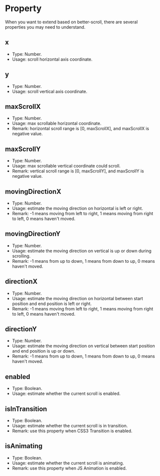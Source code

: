 # Property

When you want to extend based on better-scroll, there are several properties you may need to understand.

## x
  - Type: Number.
  - Usage: scroll horizontal axis coordinate.

## y
  - Type: Number.
  - Usage: scroll vertical axis coordinate.

## maxScrollX
  - Type: Number.
  - Usage: max scrollable horizontal coordinate.
  - Remark: horizontal scroll range is [0, maxScrollX], and maxScrollX is negative value.

## maxScrollY
  - Type: Number.
  - Usage: max scrollable vertical coordinate could scroll.
  - Remark: vertical scroll range is [0, maxScrollY], and maxScrollY is negative value.

## movingDirectionX
  - Type: Number.
  - Usage: estimate the moving direction on horizontal is left or right.
  - Remark: -1 means moving from left to right, 1 means moving from right to left, 0 means haven't moved.

## movingDirectionY
  - Type: Number.
  - Usage: estimate the moving direction on vertical is up or down during scrolling.
  - Remark: -1 means from up to down, 1 means from down to up, 0 means haven't moved.

## directionX
  - Type: Number.
  - Usage: estimate the moving direction on horizontal between start position and end position is left or right.
  - Remark: -1 means moving from left to right, 1 means moving from right to left, 0 means haven't moved.

## directionY
  - Type: Number.
  - Usage: estimate the moving direction on vertical between start position and end position is up or down.
  - Remark: -1 means from up to down, 1 means from down to up, 0 means haven't moved.

## enabled
  - Type: Boolean.
  - Usage: estimate whether the current scroll is enabled.

## isInTransition
  - Type: Boolean.
  - Usage: estimate whether the current scroll is in transition.
  - Remark: use this property when CSS3 Transition is enabled.

## isAnimating
   - Type: Boolean.
   - Usage: estimate whether the current scroll is animating.
   - Remark: use this property when JS Animation is enabled.
